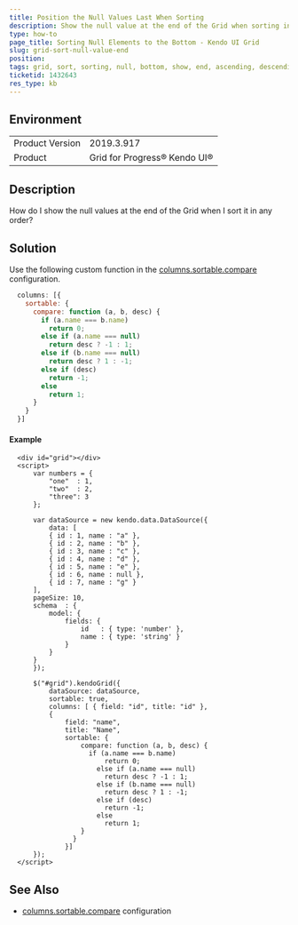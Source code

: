 ```yaml
---
title: Position the Null Values Last When Sorting 
description: Show the null value at the end of the Grid when sorting in any order
type: how-to
page_title: Sorting Null Elements to the Bottom - Kendo UI Grid
slug: grid-sort-null-value-end
position: 
tags: grid, sort, sorting, null, bottom, show, end, ascending, descending, order, values, element, last
ticketid: 1432643
res_type: kb
---
```


## Environment
<table>
	<tbody>
		<tr>
			<td>Product Version</td>
			<td>2019.3.917</td>
		</tr>
		<tr>
			<td>Product</td>
			<td>Grid for Progress® Kendo UI®</td>
		</tr>
	</tbody>
</table>


## Description
How do I show the null values at the end of the Grid when I sort it in any order?

## Solution
Use the following custom function in the [columns.sortable.compare](https://docs.telerik.com/kendo-ui/api/javascript/ui/grid/configuration/columns.sortable#columnssortablecompare) configuration.

```javascript
  columns: [{
    sortable: {
      compare: function (a, b, desc) {
        if (a.name === b.name)
          return 0;
        else if (a.name === null)
          return desc ? -1 : 1;
        else if (b.name === null)
          return desc ? 1 : -1;
        else if (desc)
          return -1;
        else
          return 1;
      }
    }
  }]
```
#### Example

```dojo
  <div id="grid"></div>
  <script>
      var numbers = {
          "one"  : 1,
          "two"  : 2,
          "three": 3
      };

      var dataSource = new kendo.data.DataSource({
          data: [
          { id : 1, name : "a" },
          { id : 2, name : "b" },
          { id : 3, name : "c" },
          { id : 4, name : "d" },
          { id : 5, name : "e" },
          { id : 6, name : null },
          { id : 7, name : "g" }
      ],
      pageSize: 10,
      schema  : {
          model: {
              fields: {
                  id   : { type: 'number' },
                  name : { type: 'string' }
              }
          }
      }
      });

      $("#grid").kendoGrid({
          dataSource: dataSource,
          sortable: true,
          columns: [ { field: "id", title: "id" },
          { 
              field: "name", 
              title: "Name",
              sortable: {
                  compare: function (a, b, desc) {
                    if (a.name === b.name)
                        return 0;
                      else if (a.name === null)
                        return desc ? -1 : 1;
                      else if (b.name === null)
                        return desc ? 1 : -1;
                      else if (desc)
                        return -1;
                      else
                        return 1;
                  }
                }
              }]
      });
  </script>
```
## See Also

- [columns.sortable.compare](https://docs.telerik.com/kendo-ui/api/javascript/ui/grid/configuration/columns.sortable#columnssortablecompare) configuration
